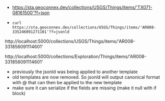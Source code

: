 - https://sta.geoconnex.dev/collections/USGS/Things/items/'TX071-08161500'?f=json

- `curl https://sta.geoconnex.dev/collections/USGS/Things/items/'AR008-335246091271101'?f=jsonld` 


http://localhost:5000/collections/USGS/Things/items/'AR008-331856091114601'

http://localhost:5000/collections/Exploration/Things/items/'AR008-331856091114601'


- previously the jsonld was being applied to another template
- old templates are now removed. So jsonld will output canonical format with @ that can then be applied to the new template
- make sure it can serialize if the fields are missing (make it null with if block)